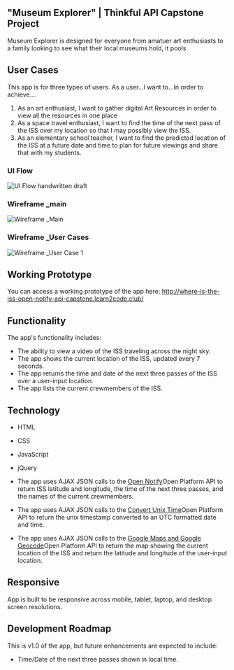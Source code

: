 ## "Museum Explorer" | Thinkful API Capstone Project
Museum Explorer is designed for everyone from amatuer art enthusiasts to a family looking to see what their local museums hold, it pools

## User Cases
This app is for three types of users.
As a user...I want to...In order to achieve....
1. As an art enthusiast, I want to gather digital Art Resources in order to view all the resources in one place
2. As a space travel enthusiast, I want to find the time of the next pass of the ISS over my location so that I may possibly view the ISS.
3. As an elementary school teacher, I want to find the predicted location of the ISS at a future date and time to plan for future viewings and share that with my students.

### UI Flow
![UI Flow handwritten draft](https://github.com/KSherrell/where-is-the-iss-open-notify-api-capstone/blob/master/wireframe/ui-flow.jpg)
### Wireframe _main
![Wireframe _Main](https://github.com/KSherrell/where-is-the-iss-open-notify-api-capstone/blob/master/wireframe/wireframe-iss-main.jpg)
### Wireframe _User Cases
![Wireframe _User Case 1](https://github.com/KSherrell/where-is-the-iss-open-notify-api-capstone/blob/master/wireframe/wireframe-iss-user-cases.jpg)

## Working Prototype
You can access a working prototype of the app here: http://where-is-the-iss-open-notify-api-capstone.learn2code.club/

## Functionality
The app's functionality includes:
* The ability to view a video of the ISS traveling across the night sky.
* The app shows the current location of the ISS, updated every 7 seconds.
* The app returns the time and date of the next three passes of the ISS over a user-input location.
* The app lists the current crewmembers of the ISS.


## Technology
* HTML
* CSS
* JavaScript
* jQuery

* The app uses AJAX JSON calls to the <a href="http://api.open-notify.org/iss-now.json">Open Notify</a>Open Platform API to return ISS latitude and longitude, the time of the next three passes, and the names of the current crewmembers.
* The app uses AJAX JSON calls to the <a href="http://www.convert-unix-time.com/api">Convert Unix Time</a>Open Platform API to return the unix timestamp converted to an UTC formatted date and time.
* The app uses AJAX JSON calls to the <a href="https://maps.googleapis.com/maps/api">Google Maps and Google Geocode</a>Open Platform API to return the map showing the current location of the ISS and return the latitude and longitude of the user-input location.

## Responsive
App is built to be responsive across mobile, tablet, laptop, and desktop screen resolutions.

## Development Roadmap
This is v1.0 of the app, but future enhancements are expected to include:
* Time/Date of the next three passes shown in local time.
